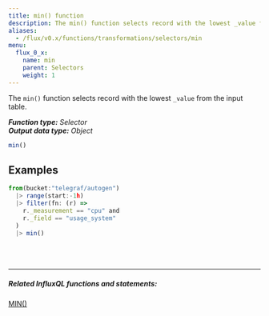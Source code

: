 ```yaml
---
title: min() function
description: The min() function selects record with the lowest _value from the input table.
aliases:
  - /flux/v0.x/functions/transformations/selectors/min
menu:
  flux_0_x:
    name: min
    parent: Selectors
    weight: 1
---
```


The `min()` function selects record with the lowest `_value` from the input table.

_**Function type:** Selector_  
_**Output data type:** Object_

```js
min()
```

## Examples
```js
from(bucket:"telegraf/autogen")
  |> range(start:-1h)
  |> filter(fn: (r) =>
    r._measurement == "cpu" and
    r._field == "usage_system"
  )
  |> min()
```

<hr style="margin-top:4rem"/>

##### Related InfluxQL functions and statements:
[MIN()](/influxdb/latest/query_language/functions/#min)  
